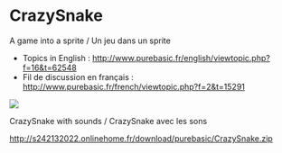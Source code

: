 # CrazySnake
A game into a sprite / Un jeu dans un sprite

- Topics in English : http://www.purebasic.fr/english/viewtopic.php?f=16&t=62548
- Fil de discussion en français : http://www.purebasic.fr/french/viewtopic.php?f=2&t=15291

![](http://s242132022.onlinehome.fr/Download/PureBasic/capture/CrazySnake.jpg)

CrazySnake with sounds / CrazySnake avec les sons

http://s242132022.onlinehome.fr/download/purebasic/CrazySnake.zip

